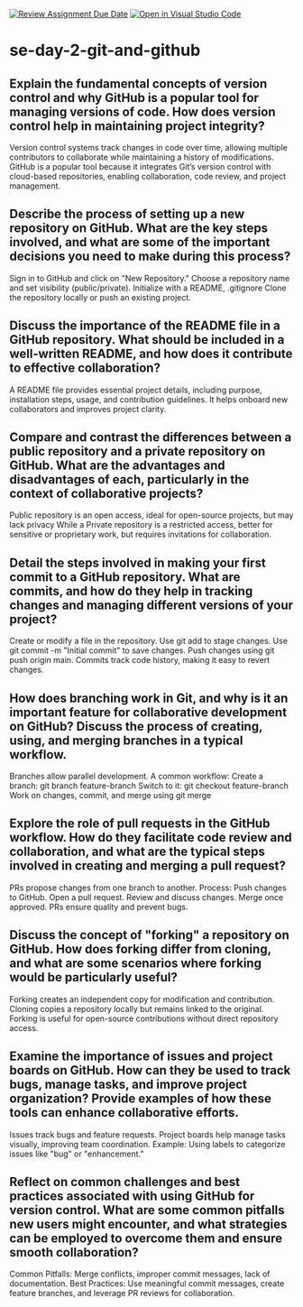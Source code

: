 [![Review Assignment Due Date](https://classroom.github.com/assets/deadline-readme-button-22041afd0340ce965d47ae6ef1cefeee28c7c493a6346c4f15d667ab976d596c.svg)](https://classroom.github.com/a/8wgCKhpZ)
[![Open in Visual Studio Code](https://classroom.github.com/assets/open-in-vscode-2e0aaae1b6195c2367325f4f02e2d04e9abb55f0b24a779b69b11b9e10269abc.svg)](https://classroom.github.com/online_ide?assignment_repo_id=18440372&assignment_repo_type=AssignmentRepo)
# se-day-2-git-and-github
## Explain the fundamental concepts of version control and why GitHub is a popular tool for managing versions of code. How does version control help in maintaining project integrity?
Version control systems track changes in code over time, allowing multiple contributors to collaborate while maintaining a history of modifications.
GitHub is a popular  tool because it integrates Git’s version control with cloud-based repositories, enabling collaboration, code review, and project management.
## Describe the process of setting up a new repository on GitHub. What are the key steps involved, and what are some of the important decisions you need to make during this process?
Sign in to GitHub and click on "New Repository."
Choose a repository name and set visibility (public/private).
Initialize with a README, .gitignore
Clone the repository locally or push an existing project.
## Discuss the importance of the README file in a GitHub repository. What should be included in a well-written README, and how does it contribute to effective collaboration?
A README file provides essential project details, including purpose, installation steps, usage, and contribution guidelines. It helps onboard new collaborators and improves project clarity.
## Compare and contrast the differences between a public repository and a private repository on GitHub. What are the advantages and disadvantages of each, particularly in the context of collaborative projects?
Public repository is an open access, ideal for open-source projects, but may lack privacy While a Private repository is a restricted access, better for sensitive or proprietary work, but requires invitations for collaboration.
## Detail the steps involved in making your first commit to a GitHub repository. What are commits, and how do they help in tracking changes and managing different versions of your project?
Create or modify a file in the repository.
Use git add <file> to stage changes.
Use git commit -m "Initial commit" to save changes.
Push changes using git push origin main.
Commits track code history, making it easy to revert changes.
## How does branching work in Git, and why is it an important feature for collaborative development on GitHub? Discuss the process of creating, using, and merging branches in a typical workflow.
Branches allow parallel development. A common workflow:
    Create a branch: git branch feature-branch
    Switch to it: git checkout feature-branch
    Work on changes, commit, and merge using git merge
## Explore the role of pull requests in the GitHub workflow. How do they facilitate code review and collaboration, and what are the typical steps involved in creating and merging a pull request?
PRs propose changes from one branch to another. Process:
    Push changes to GitHub.
    Open a pull request.
    Review and discuss changes.
    Merge once approved.
    PRs ensure quality and prevent bugs.
## Discuss the concept of "forking" a repository on GitHub. How does forking differ from cloning, and what are some scenarios where forking would be particularly useful?
Forking creates an independent copy for modification and contribution.
Cloning copies a repository locally but remains linked to the original.
Forking is useful for open-source contributions without direct repository access.
## Examine the importance of issues and project boards on GitHub. How can they be used to track bugs, manage tasks, and improve project organization? Provide examples of how these tools can enhance collaborative efforts.
Issues track bugs and feature requests. Project boards help manage tasks visually, improving team coordination. Example: Using labels to categorize issues like "bug" or "enhancement."
## Reflect on common challenges and best practices associated with using GitHub for version control. What are some common pitfalls new users might encounter, and what strategies can be employed to overcome them and ensure smooth collaboration?
Common Pitfalls: Merge conflicts, improper commit messages, lack of documentation.
Best Practices: Use meaningful commit messages, create feature branches, and leverage PR reviews for collaboration.

